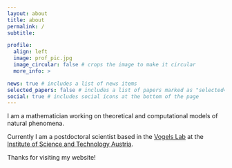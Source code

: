 ```yaml
---
layout: about
title: about
permalink: /
subtitle: 

profile:
  align: left
  image: prof_pic.jpg
  image_circular: false # crops the image to make it circular
  more_info: >

news: true # includes a list of news items
selected_papers: false # includes a list of papers marked as "selected={true}"
social: true # includes social icons at the bottom of the page
---
```


I am a mathematician working on theoretical and computational models of natural phenomena.

Currently I am a postdoctoral scientist based in the [Vogels Lab](https://ista.ac.at/en/research/vogels-group/) at the [Institute of Science and Technology Austria](https://ista.ac.at). 

Thanks for visiting my website!

